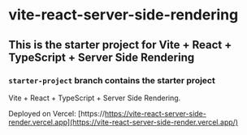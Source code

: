 # vite-react-server-side-rendering

## This is the starter project for Vite + React + TypeScript + Server Side Rendering

### `starter-project` branch contains the starter project

Vite + React + TypeScript + Server Side Rendering.

Deployed on Vercel: [https://https://vite-react-server-side-render.vercel.app](https://vite-react-server-side-render.vercel.app/)
